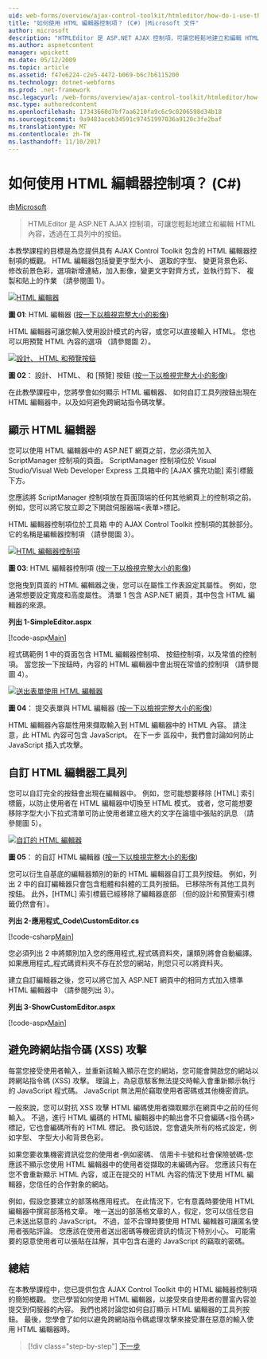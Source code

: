```yaml
---
uid: web-forms/overview/ajax-control-toolkit/htmleditor/how-do-i-use-the-html-editor-control-cs
title: "如何使用 HTML 編輯器控制項？ (C#) |Microsoft 文件"
author: microsoft
description: "HTMLEditor 是 ASP.NET AJAX 控制項，可讓您輕鬆地建立和編輯 HTML 內容，透過在工具列中的按鈕。"
ms.author: aspnetcontent
manager: wpickett
ms.date: 05/12/2009
ms.topic: article
ms.assetid: f47e6224-c2e5-4472-b069-b6c7b6115200
ms.technology: dotnet-webforms
ms.prod: .net-framework
msc.legacyurl: /web-forms/overview/ajax-control-toolkit/htmleditor/how-do-i-use-the-html-editor-control-cs
msc.type: authoredcontent
ms.openlocfilehash: 17343660d7bf7aa6210fa9c6c9c0206598d34b18
ms.sourcegitcommit: 9a9483aceb34591c97451997036a9120c3fe2baf
ms.translationtype: MT
ms.contentlocale: zh-TW
ms.lasthandoff: 11/10/2017
---
```

<a name="how-do-i-use-the-html-editor-control-c"></a>如何使用 HTML 編輯器控制項？ (C#)
====================
由[Microsoft](https://github.com/microsoft)

> HTMLEditor 是 ASP.NET AJAX 控制項，可讓您輕鬆地建立和編輯 HTML 內容，透過在工具列中的按鈕。


本教學課程的目標是為您提供具有 AJAX Control Toolkit 包含的 HTML 編輯器控制項的概觀。 HTML 編輯器包括變更字型大小、 選取的字型、 變更背景色彩、 修改前景色彩，選項新增連結，加入影像，變更文字對齊方式，並執行剪下、 複製和貼上的作業 （請參閱圖 1）。


[![HTML 編輯器](how-do-i-use-the-html-editor-control-cs/_static/image1.jpg)](how-do-i-use-the-html-editor-control-cs/_static/image1.png)

**圖 01**: HTML 編輯器 ([按一下以檢視完整大小的影像](how-do-i-use-the-html-editor-control-cs/_static/image2.png))


HTML 編輯器可讓您輸入使用設計模式的內容，或您可以直接輸入 HTML。 您也可以用預覽 HTML 內容的選項 （請參閱圖 2）。


[![設計、 HTML 和預覽按鈕](how-do-i-use-the-html-editor-control-cs/_static/image2.jpg)](how-do-i-use-the-html-editor-control-cs/_static/image3.png)

**圖 02**： 設計、 HTML、 和 [預覽] 按鈕 ([按一下以檢視完整大小的影像](how-do-i-use-the-html-editor-control-cs/_static/image4.png))


在此教學課程中，您將學會如何顯示 HTML 編輯器、 如何自訂工具列按鈕出現在 HTML 編輯器中，以及如何避免跨網站指令碼攻擊。

## <a name="displaying-the-html-editor"></a>顯示 HTML 編輯器

您可以使用 HTML 編輯器中的 ASP.NET 網頁之前，您必須先加入 ScriptManager 控制項的頁面。 ScriptManager 控制項位於 Visual Studio/Visual Web Developer Express 工具箱中的 [AJAX 擴充功能] 索引標籤下方。

您應該將 ScriptManager 控制項放在頁面頂端的任何其他網頁上的控制項之前。 例如，您可以將它放立即之下開啟伺服器端&lt;表單&gt;標記。

HTML 編輯器控制項位於工具箱 中的 AJAX Control Toolkit 控制項的其餘部分。 它的名稱是編輯器控制項 （請參閱圖 3）。


[![HTML 編輯器控制項](how-do-i-use-the-html-editor-control-cs/_static/image3.jpg)](how-do-i-use-the-html-editor-control-cs/_static/image5.png)

**圖 03**: HTML 編輯器控制項 ([按一下以檢視完整大小的影像](how-do-i-use-the-html-editor-control-cs/_static/image6.png))


您拖曳到頁面的 HTML 編輯器之後，您可以在屬性工作表設定其屬性。 例如，您通常想要設定寬度和高度屬性。 清單 1 包含 ASP.NET 網頁，其中包含 HTML 編輯器的來源。

**列出 1-SimpleEditor.aspx**

[!code-aspx[Main](how-do-i-use-the-html-editor-control-cs/samples/sample1.aspx)]

程式碼範例 1 中的頁面包含 HTML 編輯器控制項、 按鈕控制項，以及常值的控制項。 當您按一下按鈕時，內容的 HTML 編輯器中會出現在常值的控制項 （請參閱圖 4）。


[![送出表單使用 HTML 編輯器](how-do-i-use-the-html-editor-control-cs/_static/image4.jpg)](how-do-i-use-the-html-editor-control-cs/_static/image7.png)

**圖 04**： 提交表單與 HTML 編輯器 ([按一下以檢視完整大小的影像](how-do-i-use-the-html-editor-control-cs/_static/image8.png))


HTML 編輯器內容屬性用來擷取輸入到 HTML 編輯器中的 HTML 內容。 請注意，此 HTML 內容可包含 JavaScript。 在下一步 區段中，我們會討論如何防止 JavaScript 插入式攻擊。

## <a name="customizing-the-html-editor-toolbar"></a>自訂 HTML 編輯器工具列

您可以自訂完全的按鈕會出現在編輯器中。 例如，您可能想要移除 [HTML] 索引標籤，以防止使用者在 HTML 編輯器中切換至 HTML 模式。 或者，您可能想要移除字型大小下拉式清單可防止使用者建立極大的文字在論壇中張貼的訊息 （請參閱圖 5）。


[![自訂的 HTML 編輯器](how-do-i-use-the-html-editor-control-cs/_static/image5.jpg)](how-do-i-use-the-html-editor-control-cs/_static/image9.png)

**圖 05**： 的自訂 HTML 編輯器 ([按一下以檢視完整大小的影像](how-do-i-use-the-html-editor-control-cs/_static/image10.png))


您可以衍生自基底的編輯器類別的新的 HTML 編輯器自訂工具列按鈕。 例如，列出 2 中的自訂編輯器只會包含粗體和斜體的工具列按鈕。 已移除所有其他工具列按鈕。 此外，[HTML] 索引標籤已經移除了編輯器底部 （但的設計和預覽索引標籤仍然會有）。

**列出 2-應用程式\_Code\CustomEditor.cs**

[!code-csharp[Main](how-do-i-use-the-html-editor-control-cs/samples/sample2.cs)]

您必須列出 2 中將類別加入您的應用程式\_程式碼資料夾，讓類別將會自動編譯。 如果應用程式\_程式碼資料夾不存在於您的網站，則您只可以將資料夾。

建立自訂編輯器之後，您可以將它加入 ASP.NET 網頁中的相同方式加入標準 HTML 編輯器中 （請參閱列出 3）。

**列出 3-ShowCustomEditor.aspx**

[!code-aspx[Main](how-do-i-use-the-html-editor-control-cs/samples/sample3.aspx)]

## <a name="avoiding-cross-site-scripting-xss-attacks"></a>避免跨網站指令碼 (XSS) 攻擊

每當您接受使用者輸入，並重新該輸入顯示在您的網站，您可能會開啟您的網站以跨網站指令碼 (XSS) 攻擊。 理論上，為惡意駭客無法提交時輸入會重新顯示執行的 JavaScript 程式碼。 JavaScript 無法用於竊取使用者密碼或其他機密資訊。

一般來說，您可以對抗 XSS 攻擊 HTML 編碼使用者擷取顯示在網頁中之前的任何輸入。 不過，進行 HTML 編碼的 HTML 編輯器中的輸出會不只會編碼&lt;指令碼&gt;標記，它也會編碼所有的 HTML 標記。 換句話說，您會遺失所有的格式設定，例如字型、 字型大小和背景色彩。

如果您要收集機密資訊從您的使用者-例如密碼、 信用卡卡號和社會保險號碼-您應該不顯示您使用 HTML 編輯器中的使用者從擷取的未編碼內容。 您應該只有在您不會重新顯示 HTML 內容，或正在提交的 HTML 內容的情況下使用 HTML 編輯器，您信任的合作對象的網站。

例如，假設您要建立的部落格應用程式。 在此情況下，它有意義時要使用 HTML 編輯器中撰寫部落格文章。 唯一送出的部落格文章的人，假定，您可以信任您自己未送出惡意的 JavaScript。 不過，並不合理時要使用 HTML 編輯器可讓匿名使用者張貼評論。 您應該在使用者送出密碼等機密資訊的情況下特別小心。 可能需要的惡意使用者可以張貼在註解，其中包含右邊的 JavaScript 的竊取的密碼。

## <a name="summary"></a>總結

在本教學課程中，您已提供包含 AJAX Control Toolkit 中的 HTML 編輯器控制項的簡短概觀。 您已學習如何使用 HTML 編輯器，以接受來自使用者的豐富內容並提交到伺服器的內容。 我們也將討論您如何自訂顯示 HTML 編輯器的工具列按鈕。 最後，您學會了如何以避免跨網站指令碼處理攻擊來接受潛在惡意的輸入使用 HTML 編輯器時。

>[!div class="step-by-step"]
[下一步](how-do-i-use-the-html-editor-control-vb.md)
